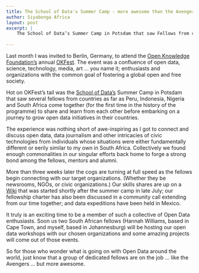 ```yaml
---
title: The School of Data's Summer Camp - more awesome than the Avengers
author: Siyabonga Africa
layout: post
excerpt: |
    The School of Data’s Summer Camp in Potsdam that saw Fellows from countries as far as Peru, Indonesia, Nigeria and South Africa come together (for the first time in the history of the programme) to share and learn from each other before embarking on a journey to grow open data initiatives in their countries.
   
---
```


Last month I was invited to Berlin, Germany, to attend the [Open Knowledge Foundation’s](https://okfn.org/) annual [OKFest](http://2014.okfestival.org/). The event was a confluence of open data, science, technology, media, art ... you name it; enthusiasts and organizations with the common goal of fostering a global open and free society.

Hot on OKFest’s tail was the [School of Data’s](http://schoolofdata.org/) Summer Camp in Potsdam that saw several fellows from countries as far as Peru, Indonesia, Nigeria and South Africa come together (for the first time in the history of the programme) to share and learn from each other before embarking on a journey to grow open data initiatives in their countries.

The experience was nothing short of awe-inspiring as I got to connect and discuss open data, data journalism and other intricacies of civic technologies from individuals whose situations were either fundamentally different or eerily similar to my own in South Africa. Collectively we found enough commonalities in our singular efforts back home to forge a strong bond among the fellows, mentors and alumni. 

More than three weeks later the cogs are turning at full speed as the fellows begin connecting with our target organizations. (Whether they be newsrooms, NGOs, or civic organizations.) Our skills shares are up on a [Wiki](http://wiki.okfn.org/Projects/School_of_Data/Summercamp_2014) that was started shortly after the summer camp in late July; our fellowship charter has also been discussed in a community call extending from our time together; and data expeditions have been held in Mexico.

It truly is an exciting time to be a member of such a collective of Open Data enthusiasts. Soon us two South African fellows (Hannah Williams, based in Cape Town, and myself, based in Johannesburg) will be hosting our open data workshops with our chosen organizations and some amazing projects will come out of those events.

So for those who wonder what is going on with Open Data around the world, just know that a group of dedicated fellows are on the job … like the Avengers … but more awesome.
